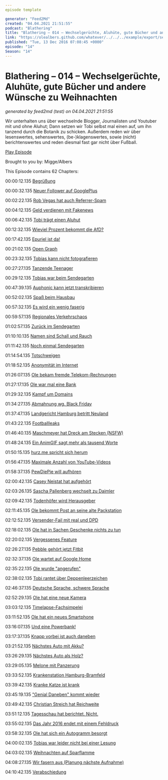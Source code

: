 ```yaml
---
episode template

generator: "Feed2Md"
created: "04.04.2021 21:51:55"
podcast: "Blathering"
title: "Blathering – 014 – Wechselgerüchte, Aluhüte, gute Bücher und andere Wünsche zu Weihnachten"
link: "https://olealbers.github.com/whatever/../../../example/export/seasons/1/2016/12/Blathering – 014 – Wechselgerüchte, Aluhüte, gute Bücher und andere Wünsche zu Weihnachten.md"
published: "Tue, 13 Dec 2016 07:08:45 +0000"
episode: "14"
Season: "14"
---
```


# Blathering – 014 – Wechselgerüchte, Aluhüte, gute Bücher und andere Wünsche zu Weihnachten
_generated by feed2md (test) on 04.04.2021 21:51:55_

Wir unterhalten uns über wechselnde Blogger, Journalisten und Youtuber mit und ohne Aluhut; Dann setzen wir Tobi selbst mal einen auf, um ihn tanzend durch die Botanik zu schicken. Außerdem reden wir über lesenswertes, sehenswertes, (be-)klagenswertes, sowie (nicht) berichtenswertes und reden diesmal fast gar nicht über Fußball.

[Play Episode](https://www.blathering.de/podlove/file/129/s/feed/c/mp3/blathering_014.mp3)

Brought to you by: Migge/Albers

This Episode contains 62 Chapters:


00:00:12.135 [Begrüßung]()

00:00:32.135 [Neuer Follower auf GooglePlus]()

00:02:22.135 [Rob Vegas hat auch Referrer-Spam](https://twitter.com/robvegas/status/804776038123401216)

00:04:12.135 [Geld verdienen mit Fakenews](https://www.buzzfeed.com/craigsilverman/how-macedonia-became-a-global-hub-for-pro-trump-misinfo)

00:06:42.135 [Tobi trägt einen Aluhut](https://twitter.com/Illuminatus23/status/806831795656388608)

00:12:32.135 [Wieviel Prozent bekommt die AfD?](http://www.wahlrecht.de/umfragen/index.htm)

00:17:42.135 [Epuriel ist da!](https://www.epuriel.de/)

00:21:02.135 [Open Graph](http://ogp.me/)

00:23:32.135 [Tobias kann nicht fotografieren]()

00:27:27.135 [Tanzende Teenager](https://twitter.com/girlposts/status/806080748902121472)

00:29:12.135 [Tobias war beim Sendegarten](http://sendegarten.de/2016/12/11/seg013-gabelschlunke/)

00:47:39.135 [Auphonic kann jetzt transkribieren](https://auphonic.com/blog/2016/12/02/make-podcasts-searchable-speech-to-text/)

00:52:02.135 [Spaß beim Hausbau](http://haeuslebauer.club/)

00:57:32.135 [Es wird ein wenig faserig]()

00:59:57.135 [Regionales Verkehrschaos](http://fahrenkroen125.de/)

01:02:57.135 [Zurück im Sendegarten]()

01:10:10.135 [Namen sind Schall und Rauch](https://www.youtube.com/watch?v=Nlvbq08W_4g)

01:11:42.135 [Noch einmal Sendegarten]()

01:14:54.135 [Totschweigen]()

01:18:52.135 [Anonymität im Internet]()

01:26:07.135 [Ole bekam fremde Telekom-Rechnungen](https://en.wikipedia.org/wiki/NO_CARRIER)

01:27:17.135 [Ole war mal eine Bank]()

01:29:32.135 [Kampf um Domains](https://de.wikipedia.org/wiki/Mercedes-Benz_E-Klasse#Sonstiges)

01:34:27.135 [Abmahnung wg. Black Friday](https://www.mobilegeeks.de/news/black-friday-wortmarke-abmahnung/)

01:37:47.135 [Landgericht Hamburg betritt Neuland](https://netzpolitik.org/2016/befuerchtungen-bestaetigt-erste-entscheidung-in-deutschland-nach-eugh-urteil-verschaerft-linkhaftung/)

01:43:22.135 [Footballleaks](http://sportsandlaw.de/football-leaks-der-fall-oezil-und-ein-kurzer-blick-auf-die-rolle-des-spielervermittlers)

01:46:40.135 [Maschmeyer hat Dreck am Stecken (NSFW)](http://www.handelsblatt.com/unternehmen/banken-versicherungen/cum-ex/geldanlage-maschmeyer-sieht-sich-als-opfer-von-cum-ex-geschaeften/14871452.html)

01:48:24.135 [Ein AnimGIF sagt mehr als tausend Worte]()

01:50:15.135 [hurz.me spricht sich herum](http://hurz.me/)

01:56:47.135 [Maximale Anzahl von YouTube-Videos](https://www.youtube.com/watch?v=gocwRvLhDf8)

01:58:37.135 [PewDiePie will aufhören](https://de.wikipedia.org/wiki/PewDiePie)

02:00:42.135 [Casey Neistat hat aufgehört](https://de.wikipedia.org/wiki/Casey_Neistat)

02:03:26.135 [Sascha Pallenberg wechselt zu Daimler](http://t3n.de/news/mobile-geeks-sascha-pallenberg-daimler-775036/)

02:09:42.135 [Todenhöfer wird Herausgeber](http://www.spiegel.de/kultur/gesellschaft/juergen-todenhoefer-neuer-herausgeber-bei-der-freitag-a-1124857.html)

02:11:45.135 [Ole bekommt Post an seine alte Packstation](https://wasd-magazin.de/)

02:12:52.135 [Versender-Fail mit real und DPD]()

02:18:02.135 [Ole hat in Sachen Geschenke nichts zu tun]()

02:20:02.135 [Vergessenes Feature]()

02:26:27.135 [Pebble gehört jetzt Fitbit](https://www.heise.de/newsticker/meldung/Fitbit-filetiert-Startup-Pebble-Keine-neuen-Pebble-Smartwatches-mehr-3564927.html)

02:32:37.135 [Ole wartet auf Google Home](https://jaxenter.de/conversational-actions-google-home-50536)

02:35:22.135 [Ole wurde "angerufen"](https://www.heise.de/ix/editors/ix_redakteur_3317420.html)

02:38:02.135 [Tobi rantet über Deppenleerzeichen](http://www.thilo-baum.de/blog/sprache/strich-oder-nicht-strich/)

02:46:37.135 [Deutsche Sprache, schwere Sprache](https://de.wikipedia.org/wiki/Dufflecoat)

02:52:29.135 [Ole hat eine neue Kamera](https://www.sony.de/electronics/cyber-shot-kompaktkameras/dsc-hx400-hx400v)

03:03:12.135 [Timelapse-Fachsimpelei](https://lrtimelapse.com/)

03:11:52.135 [Ole hat ein neues Smartphone](https://oneplus.net/de/oneplus-3t)

03:16:07.135 [Und eine Powerbank!]()

03:17:37.135 [Knapp vorbei ist auch daneben](https://www.google.de/maps/@53.5672797,10.031087,19z?hl=de)

03:21:52.135 [Nächstes Auto mit Akku?](http://www.mercedes-benz.de/content/germany/mpc/mpc_germany_website/de/home_mpc/passengercars/home/new_cars/models/b-class/w242.html)

03:26:29.135 [Nächstes Auto als Holz?](http://www.spiegel.de/auto/aktuell/holzteile-fuer-autos-vom-forschungsprojekt-hammer-entwickelt-a-838912.html)

03:29:05.135 [Melone mit Panzerung](https://www.youtube.com/watch?v=DWkYRh6OXy8)

03:33:52.135 [Krankenstation Hamburg-Bramfeld]()

03:39:42.135 [Kranke Katze ist krank](https://de.wikipedia.org/wiki/Chronische_Nierenerkrankung_der_Katze)

03:45:19.135 ["Genial Daneben" kommt wieder](http://www.sat1.de/tv/genial-daneben/genial-daneben-kommt-zurueck)

03:49:42.135 [Christian Streich hat Reichweite](http://www.n-tv.de/mediathek/videos/sport/Streich-haelt-Plaedoyer-gegen-Fremdenhass-und-die-AfD-article19295961.html)

03:51:12.135 [Tagesschau hat berichtet. Nicht.](https://twitter.com/SimonHurtz/status/806185677486510080)

03:55:02.135 [Das Jahr 2016 endet mit einem Fehldruck](https://twitter.com/AlexHoaxmaster/status/807252361605419009?lang=de)

03:58:32.135 [Ole hat sich ein Autogramm besorgt](http://www.guidoschroeter.de/)

04:00:02.135 [Tobias war leider nicht bei einer Lesung](http://kaiserinnenreich.de/2016/11/24/alles-inklusive-buch-danke/)

04:03:02.135 [Weihnachten auf Sparflamme]()

04:08:27.135 [Wir fasern aus (Planung nächste Aufnahme)]()

04:10:42.135 [Verabschiedung]()


